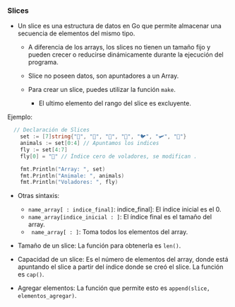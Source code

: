 ### Slices

+ Un slice es una estructura de datos en Go que permite almacenar una secuencia de elementos del mismo tipo. 

  + A diferencia de los arrays, los slices no tienen un tamaño fijo y pueden crecer o reducirse dinámicamente durante la ejecución del programa.

  + Slice no poseen datos, son apuntadores a un Array.

  + Para crear un slice, puedes utilizar la función `make`.

	+ El ultimo elemento del rango del slice es excluyente.


Ejemplo: 
```go
  // Declaración de Slices
	set := [7]string{"🦁", "🐎", "🐄", "🐇", "🐦", "🛩️", "🛬"}
	animals := set[0:4] // Apuntamos los indices
	fly := set[4:7]
	fly[0] = "🦜" // Índice cero de voladores, se modifican .

	fmt.Println("Array: ", set)
	fmt.Println("Animale: ", animals)
	fmt.Println("Voladores: ", fly)
```



+ Otras sintaxis:

	+ `name_array[ : indice_final]`: indice_final]: El índice inicial es el 0.
	+ `name_array[indice_inicial : ]`: El índice final es el tamaño del array.
	+ ` name_array[ : ]`: Toma todos los elementos del array.

+ Tamaño de un slice: La función para obtenerla es `len()`.

+ Capacidad de un slice: Es el número de elementos del array, donde está apuntando el slice a partir del índice donde se creó el slice. La función es `cap()`.

+ Agregar elementos: La función que permite esto es `append(slice, elementos_agregar)`.